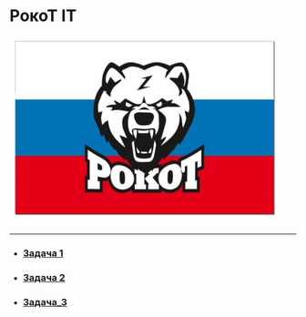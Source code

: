 # РокоТ IT
![RokoT](src/img/SWQPIVC0Hec.jpg)

---

* ### [Задача 1](src/task1/task1.md)

* ### [Задача 2](src/task2/task2.md)

* ### [Задача_3](src/task3/task3.md)
